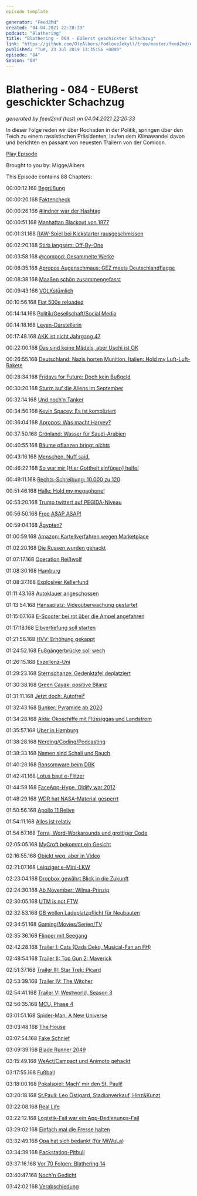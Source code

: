 ```yaml
---
episode template

generator: "Feed2Md"
created: "04.04.2021 22:20:33"
podcast: "Blathering"
title: "Blathering - 084 - EUßerst geschickter Schachzug"
link: "https://github.com/OleAlbers/PodloveJekyll/tree/master/feed2md/example/export/seasons/4/2019/7/Blathering___084___EUßerst_geschickter_Schachzug.md"
published: "Tue, 23 Jul 2019 13:35:56 +0000"
episode: "84"
Season: "84"
---
```


# Blathering - 084 - EUßerst geschickter Schachzug
_generated by feed2md (test) on 04.04.2021 22:20:33_

In dieser Folge reden wir über Rochaden in der Politik, springen über den Teich zu einem rassistischen Präsidenten, laufen dem Klimawandel davon und berichten en passant von neuesten Trailern von der Comicon.

[Play Episode](https://www.blathering.de/podlove/file/869/s/feed/c/mp3/blathering_084.mp3)

Brought to you by: Migge/Albers

This Episode contains 88 Chapters:


00:00:12.168 [Begrüßung]()

00:00:20.168 [Faktencheck]()

00:00:26.168 [#lindner war der Hashtag]()

00:00:51.168 [Manhattan Blackout von 1977](https://en.wikipedia.org/wiki/New_York_City_blackout_of_1977)

00:01:31.168 [RAW-Spiel bei Kickstarter rausgeschmissen](https://blog.wdr.de/digitalistan/wie-ein-deutsches-game-den-crowdfunding-traum-platzen-laesst/)

00:02:20.168 [Stirb langsam: Off-By-One](https://twitter.com/DieLabertasche/status/1151700059907661832)

00:03:58.168 [@compod: Gesammelte Werke](https://twitter.com/search?lang=de&q=(from%3Acompod)%20(to%3Ablathering_pod)%20since%3A2019-07-16%20until%3A2019-07-23&src=typed_query)

00:06:35.168 [Apropos Augenschmaus: GEZ meets Deutschlandflagge](https://twitter.com/EinAugenschmaus/status/1151501619999252480)

00:08:38.168 [Maaßen schön zusammengefasst](https://netzpolitik.org/2019/der-enthemmte-maassen-zeigt-wie-gefaehrlich-der-verfassungsschutz-ist/)

00:09:43.168 [VOLKstümlich](https://www.nordbayern.de/kommentar-gabalier-als-bruckenbauer-zur-neuen-rechten-1.9107190)

00:10:56.168 [Fiat 500e reloaded](https://ecomento.de/2019/03/08/fiat-500e-elektroauto-kleinwagen-2020/)

00:14:14.168 [Politik/Gesellschaft/Social Media]()

00:14:18.168 [Leyen-Darstellerin](https://www.spiegel.de/politik/deutschland/ursula-von-der-leyen-wahl-zur-eu-kommissionspraesidentin-kommentar-a-1277627.html)

00:17:48.168 [AKK ist nicht Jahrgang 47](https://taz.de/AKK-wird-Verteidigungsministerin/!5612246/)

00:22:00.168 [Das sind keine Mädels, aber Uschi ist OK](https://twitter.com/tmigge/status/1151581875774918656)

00:26:55.168 [Deutschland: Nazis horten Munition. Italien: Hold my Luft-Luft-Rakete](https://www.bz-berlin.de/panorama/neonazis-wollten-luft-luft-rakete-bei-whatsapp-verkaufen)

00:28:34.168 [Fridays for Future: Doch kein Bußgeld](https://www.abendblatt.de/politik/article226519559/Bussgeldbescheid-wegen-Fridays-for-Future-Schwaenzen-Schule-denkt-vor-Greta-Besuch-in-Berlin-um.html)

00:30:20.168 [Sturm auf die Aliens im September](https://www.theguardian.com/science/2019/jul/16/storm-area-51-internet-meme-facebook-event)

00:32:14.168 [Und noch’n Tanker](https://www.zeit.de/politik/ausland/2019-07/persischer-golf-iran-oeltanker-crew-verhaftet)

00:34:50.168 [Kevin Spacey: Es ist kompliziert](https://taz.de/Kevin-Spacey-vor-Gericht/!5612582/)

00:36:04.168 [Apropos: Was macht Harvey?](https://www.spiegel.de/panorama/justiz/harvey-weinstein-ex-filmmogul-praesentiert-neues-anwaltsteam-a-1276984.html)

00:37:50.168 [Grönland: Wasser für Saudi-Arabien](https://www.brandeins.de/magazine/brand-eins-wirtschaftsmagazin/2010/logistik/ein-schluck-arktis-gegen-den-durst)

00:40:55.168 [Bäume pflanzen bringt nichts](https://www.neues-deutschland.de/artikel/1123155.wiederaufforstung-baeume-nehmen-doch-nicht-so-viel-co-auf.html)

00:43:16.168 [Menschen. Nuff said.](https://twitter.com/tmigge/status/1151732571254001664)

00:46:22.168 [So war mir [Hier Gottheit einfügen] helfe!](https://www.youtube.com/watch?v=WFYRkzznsc0)

00:49:11.168 [Rechts-Schreibung: 10.000 zu 120](https://www.hessenschau.de/gesellschaft/10000-gegen-120---grosser-protest-gegen-rechts-in-kassel,demo-kassel-104.html)

00:51:46.168 [Halle: Hold my megaphone!](https://twitter.com/sara_ina/status/1152587461417164800)

00:53:20.168 [Trump twittert auf PEGIDA-Niveau](https://www.kuechenstud.io/lagedernation/2019/07/20/ldn149-eu-kommissionspraesidentin-akk-wird-verteidigungsministerin-exzellenz-universitaeten-interview-armin-himmelrath-impfpflicht-rassismus-im-alltag/?t=58%3A56)

00:56:50.168 [Free A$AP ASAP!](https://www.theguardian.com/music/2019/jul/19/asap-rocky-trump-sweden)

00:59:04.168 [Ägypten?](https://www.tagesschau.de/ausland/aegypten-307.html)

01:00:59.168 [Amazon: Kartellverfahren wegen Marketplace](https://www.golem.de/news/benachteiligung-von-marketplace-haendlern-eu-plant-verfahren-gegen-amazon-1907-142609.html)

01:02:20.168 [Die Russen wurden gehackt](https://www.forbes.com/sites/zakdoffman/2019/07/20/russian-intelligence-has-been-hacked-with-social-media-and-tor-projects-exposed/#231af8e66b11)

01:07:17.168 [Operation Reißwolf](https://kurier.at/politik/inland/operation-reisswolf-kurz-mitarbeiter-liess-inkognito-daten-aus-kanzleramt-vernichten/400556558)

01:08:30.168 [Hamburg]()

01:08:37.168 [Explosiver Kellerfund](https://www.presseportal.de/blaulicht/pm/6337/4325004)

01:11:43.168 [Autoklauer angeschossen](https://www.hamburg1.de/nachrichten/41317/Polizei_gibt_mehrere_Schuesse_ab.html)

01:13:54.168 [Hansaplatz: Videoüberwachung gestartet](https://www.hamburg1.de/nachrichten/41333/Videoueberwachung_am_Hansaplatz_gestartet.html)

01:15:07.168 [E-Scooter bei rot über die Ampel angefahren](https://www.hamburg1.de/nachrichten/41369/Frau_auf_E_Scooter_schwer_verletzt.html)

01:17:18.168 [Elbvertiefung soll starten](https://www.hamburg1.de/nachrichten/41335/Elbvertiefung_startet_kommende_Woche.html)

01:21:56.168 [HVV: Erhöhung gekappt](https://www.hamburg1.de/nachrichten/41339/Wir_brauchen_einen_HVV_der_viel_guenstiger_ist.html)

01:24:52.168 [Fußgängerbrücke soll wech](https://www.hamburg1.de/nachrichten/41304/Cremonbruecke_von_Abriss_bedroht.html)

01:26:15.168 [Exzellenz-Uni](https://www.kuechenstud.io/lagedernation/2019/07/20/ldn149-eu-kommissionspraesidentin-akk-wird-verteidigungsministerin-exzellenz-universitaeten-interview-armin-himmelrath-impfpflicht-rassismus-im-alltag/?t=29%3A45%2C52%3A35)

01:29:23.168 [Sternschanze: Gedenktafel deplatziert](https://www.hamburg1.de/nachrichten/41313/Gedenktafel_sorgt_fuer_Aufregung.html)

01:30:38.168 [Green Cayak: positive Bilanz](https://www.hamburg1.de/nachrichten/41334/GreenKayak_zieht_positive_Bilanz.html)

01:31:11.168 [Jetzt doch: Autofrei²](https://taz.de/Autofreie-Zonen-in-Hamburg/!5607758/)

01:32:43.168 [Bunker: Pyramide ab 2020](https://www.hamburg1.de/nachrichten/41360/Medienbunker_wird_Stadtgarten.html)

01:34:28.168 [Aida: Ökoschiffe mit Flüssiggas und Landstrom](https://www.hamburg1.de/nachrichten/41368/Aida_Cruises_will_umweltfreundlicher_werden.html)

01:35:57.168 [Uber in Hamburg](https://www.hamburg1.de/nachrichten/41330/Uber_rollt_in_Hamburg_an.html)

01:38:28.168 [Nerding/Coding/Podcasting]()

01:38:33.168 [Namen sind Schall und Rauch](https://twitter.com/stammtischphilo/status/1151020282066407425)

01:40:28.168 [Ransomware beim DRK](https://www.swr.de/swraktuell/rheinland-pfalz/mainz/Krankenhaeuser-und-Tageskliniken-betroffen-Hackerangriff-aufs-Rote-Kreuz-in-Rheinland-Pfalz,hackerangriff-aufs-rote-kreuz-100.html)

01:42:41.168 [Lotus baut e-Flitzer](https://www.youtube.com/watch?v=GPqmPnofsMY)

01:44:59.168 [FaceApp-Hype, Oldify war 2012](https://www.mimikama.at/allgemein/faceapp-faktencheck/)

01:48:29.168 [WDR hat NASA-Material gesperrt](https://twitter.com/borgdrone2o8/status/1151972366429368321)

01:50:56.168 [Apollo 11 Relive](https://apolloinrealtime.org/11/)

01:54:11.168 [Alles ist relativ](https://www.golem.de/news/zulassung-mehr-neue-elektroautos-in-deutschland-als-in-norwegen-1907-142570.html)

01:54:57.168 [Terra, Word-Workarounds und grottiger Code](https://gist.github.com/rramasam/b418acceae579306c69fe0235d0cccb7)

02:05:05.168 [MyCroft bekommt ein Gesicht](https://twitter.com/stammtischphilo/status/1151509528208465920)

02:16:55.168 [Objekt weg, aber in Video](https://thenextweb.com/apps/2019/07/17/ai-removes-moving-objects-video/)

02:21:07.168 [Leipziger e-Mini-LKW](https://www.golem.de/news/ari-458-elektro-lieferwagen-aus-leipzig-kostet-knapp-14-000-euro-1907-142671.html)

02:23:04.168 [Dropbox gewährt Blick in die Zukunft](https://www.heise.de/mac-and-i/meldung/Aufdringliche-neue-Desktop-App-Dropbox-zieht-stilles-Update-zurueck-4475522.html)

02:24:30.168 [Ab November: Wilma-Prinzip](https://twistedsifter.com/videos/optimal-way-to-board-airplane-that-airlines-wont-use/)

02:30:05.168 [UTM is not FTW](https://twitter.com/tmigge/status/1153047027489673219)

02:32:53.168 [GB wollen Ladeplatzpflicht für Neubauten](https://www.golem.de/news/grossbritannien-neubauten-sollen-kuenftig-ladepunkte-fuer-e-autos-bekommen-1907-142581.html)

02:34:51.168 [Gaming/Movies/Serien/TV]()

02:35:36.168 [Flipper mit Seegang](https://twitter.com/stammtischphilo/status/1153191876461248513)

02:42:28.168 [Trailer I: Cats (Dads Deko, Musical-Fan an FH)](https://www.moviepilot.de/news/cats-taylor-swift-im-trailer-fur-den-verrucktesten-blockbuster-des-jahres-1120063)

02:48:54.168 [Trailer II: Top Gun 2: Maverick](https://twitter.com/TopGunMovie/status/1151933656576823296)

02:51:37.168 [Trailer III: Star Trek: Picard](https://twitter.com/StarTrek/status/1152671148372480001)

02:53:39.168 [Trailer IV: The Witcher](https://www.golem.de/news/the-witcher-erster-netlix-trailer-zeigt-geralt-ciri-triss-und-striegen-1907-142675.html)

02:54:41.168 [Trailer V: Westworld, Season 3](https://www.youtube.com/watch?v=64CYajemh6E)

02:56:35.168 [MCU, Phase 4](https://twitter.com/Brannigan97/status/1152757934344089601)

03:01:51.168 [Spider-Man: A New Universe](https://de.wikipedia.org/wiki/Spider-Man:_A_New_Universe)

03:03:48.168 [The House](https://nypost.com/2013/10/23/what-actors-really-snort-shoot-and-smoke-on-set/)

03:07:54.168 [Fake Schnief](https://www.youtube.com/watch?v=JqONvYXC_MQ)

03:09:39.168 [Blade Runner 2049](https://twitter.com/evildanwallace/status/1153055231527272449)

03:15:49.168 [WeAct/Campact und Animoto gehackt](https://haveibeenpwned.com/)

03:17:55.168 [Fußball]()

03:18:00.168 [Pokalspiel: Mach’ mir den St. Pauli!](https://photos.app.goo.gl/8zVPzCLrV12VnEMdA)

03:20:18.168 [St.Pauli: Leo Östigard, Stadionverkauf, Hinz&Kunzt](https://www.hinzundkunzt.de/fc-st-pauli-verkauft-stadion-an-die-fans/)

03:22:08.168 [Real Life]()

03:22:12.168 [Logistik-Fail war ein App-Bedienungs-Fail]()

03:29:02.168 [Einfach mal die Fresse halten]()

03:32:49.168 [Opa hat sich bedankt (für MiWuLa)]()

03:34:39.168 [Packstation-Pitbull]()

03:37:16.168 [Vor 70 Folgen: Blathering 14](https://www.blathering.de/2016/12/blathering-014-wechselgeruechte-aluhuete-gute-buecher-und-andere-wuensche-zu-weihnachten/)

03:40:47.168 [Noch'n Gedicht]()

03:42:02.168 [Verabschiedung]()


